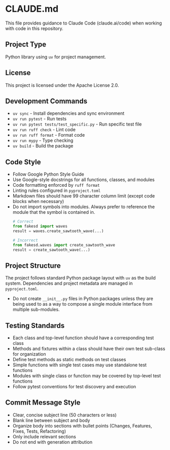 <!-- Copyright 2025 The Milton Hirsch Institute, B.V.
     SPDX-License-Identifier: Apache-2.0
-->

# CLAUDE.md

This file provides guidance to Claude Code (claude.ai/code) when working with code in this
repository.

## Project Type

Python library using `uv` for project management.

## License

This project is licensed under the Apache License 2.0.

## Development Commands

- `uv sync` - Install dependencies and sync environment
- `uv run pytest` - Run tests
- `uv run pytest tests/test_specific.py` - Run specific test file
- `uv run ruff check` - Lint code
- `uv run ruff format` - Format code
- `uv run mypy` - Type checking
- `uv build` - Build the package

## Code Style

- Follow Google Python Style Guide
- Use Google-style docstrings for all functions, classes, and modules
- Code formatting enforced by `ruff format`
- Linting rules configured in `pyproject.toml`
- Markdown files should have 99 character column limit (except code blocks when necessary)
- Do not import symbols into modules. Always prefer to reference the module that the symbol
  is contained in.
  ```python
  # Correct
  from fakesd import waves
  result = waves.create_sawtooth_wave(...)

  # Incorrect
  from fakesd.waves import create_sawtooth_wave
  result = create_sawtooth_wave(...)
  ```

## Project Structure

The project follows standard Python package layout with `uv` as the build system. Dependencies
and project metadata are managed in `pyproject.toml`.

- Do not create `__init__.py` files in Python packages unless they are being used to as a way
to compose a single module interface from multiple sub-modules.

## Testing Standards

- Each class and top-level function should have a corresponding test class
- Methods and fixtures within a class should have their own test sub-class for organization
- Define test methods as static methods on test classes
- Simple functions with single test cases may use standalone test functions
- Modules with single class or function may be covered by top-level test functions
- Follow pytest conventions for test discovery and execution

## Commit Message Style

- Clear, concise subject line (50 characters or less)
- Blank line between subject and body
- Organize body into sections with bullet points (Changes, Features, Fixes, Tests, Refactoring)
- Only include relevant sections
- Do not end with generation attribution
